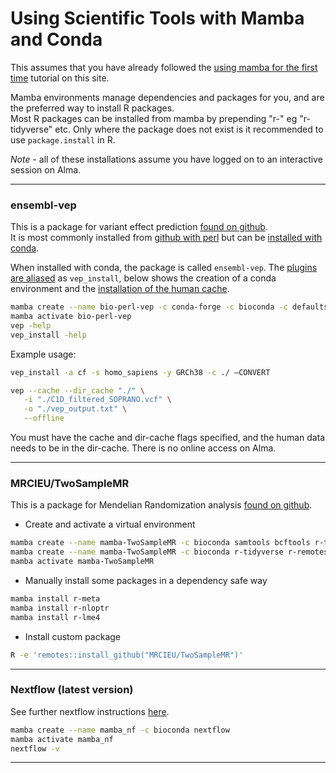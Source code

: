 # Using Scientific Tools with Mamba and Conda

This assumes that you have already followed the [using mamba for the first time](../conda/mamba-first.md) tutorial on this site.  

Mamba environments manage dependencies and packages for you, and are the preferred way to install R packages.  
Most R packages can be installed from mamba by prepending "r-" eg "r-tidyverse" etc. 
Only where the package does not exist is it recommended to use `package.install` in R.  

*Note* - all of these installations assume you have logged on to an interactive session on Alma.  

---  

### ensembl-vep
This is a package for variant effect prediction [found on github](https://github.com/Ensembl/ensembl-vep).  
It is most commonly installed from [github with perl](https://www.ensembl.org/info/docs/tools/vep/script/index.html) but can be [installed with conda](https://bioconda.github.io/recipes/ensembl-vep/README.html).  

When installed with conda, the package is called `ensembl-vep`.  The [plugins are aliased](https://www.biostars.org/p/9561573/) as `vep_install`, below shows the creation of a conda environment and the [installation of the human cache](https://stackoverflow.com/questions/70801077/how-to-run-ensembl-vep-in-conda).  

```bash
mamba create --name bio-perl-vep -c conda-forge -c bioconda -c defaults perl-bioperl=1.7.8 ensembl-vep
mamba activate bio-perl-vep
vep -help
vep_install -help
```
Example usage:  
```bash
vep_install -a cf -s homo_sapiens -y GRCh38 -c ./ —CONVERT

vep --cache --dir_cache "./" \
   -i "./C1D_filtered_SOPRANO.vcf" \
   -o "./vep_output.txt" \
   --offline
```
You must have the cache and dir-cache flags specified, and the human data needs to be in the dir-cache. There is no online access on Alma.  

---  

### MRCIEU/TwoSampleMR
This is a package for Mendelian Randomization analysis [found on github](https://github.com/MRCIEU/TwoSampleMR).  

- Create and activate a virtual environment  
```bash
mamba create --name mamba-TwoSampleMR -c bioconda samtools bcftools r-tidyverse r-remotes r-base=4.3
mamba create --name mamba-TwoSampleMR -c bioconda r-tidyverse r-remotes r-base=4.3
mamba activate mamba-TwoSampleMR
```
- Manually install some packages in a dependency safe way  
```bash
mamba install r-meta
mamba install r-nloptr
mamba install r-lme4
```
- Install custom package  
```bash
R -e 'remotes::install_github("MRCIEU/TwoSampleMR")'
```
---  

### Nextflow (latest version)
See further nextflow instructions [here](../containers/nextflow-envs.md).  

```bash
mamba create --name mamba_nf -c bioconda nextflow
mamba activate mamba_nf
nextflow -v
```

---  


